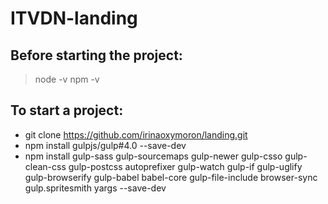 # ITVDN-landing

## Before starting the project:

> node -v
> npm -v

## To start a project:

* git clone https://github.com/irinaoxymoron/landing.git
* npm install gulpjs/gulp#4.0 --save-dev
* npm install gulp-sass gulp-sourcemaps gulp-newer gulp-csso gulp-clean-css gulp-postcss autoprefixer gulp-watch gulp-if gulp-uglify gulp-browserify gulp-babel babel-core gulp-file-include browser-sync gulp.spritesmith yargs --save-dev
